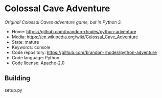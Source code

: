 # Colossal Cave Adventure

_Original Colossal Caves adventure game, but in Python 3._

- Home: https://github.com/brandon-rhodes/python-adventure
- Media: https://en.wikipedia.org/wiki/Colossal_Cave_Adventure
- State: mature
- Keywords: console
- Code repository: https://github.com/brandon-rhodes/python-adventure
- Code language: Python
- Code license: Apache-2.0

## Building

setup.py

